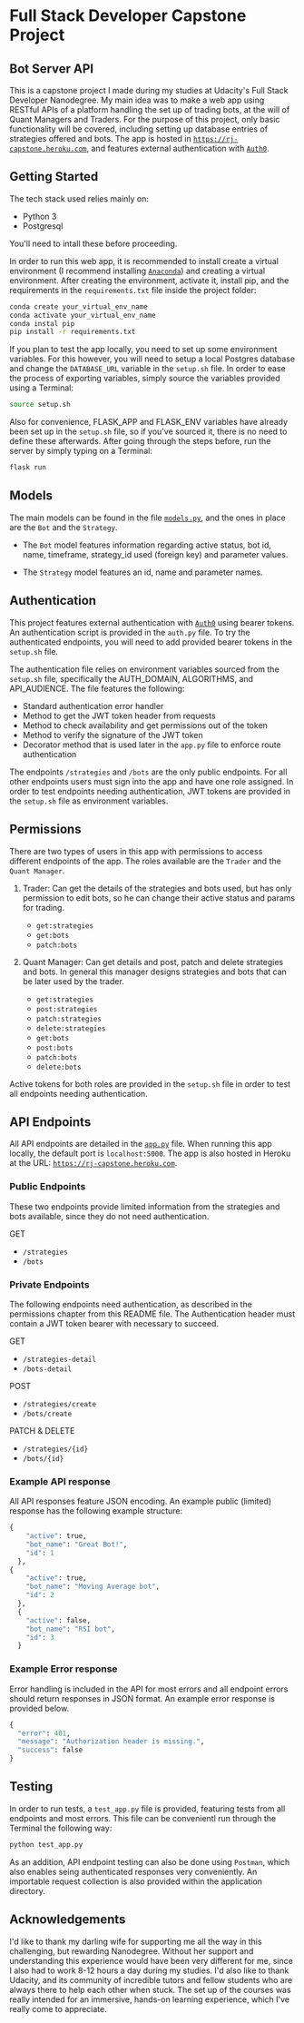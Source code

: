 # Full Stack Developer Capstone Project

## Bot Server API

This is a capstone project I made during my studies at Udacity's Full Stack Developer Nanodegree. My main idea was to make a web app using RESTful APIs of a platform handling the set up of trading bots, at the will of Quant Managers and Traders. For the purpose of this project, only basic functionality will be covered, including setting up database entries of strategies offered and bots. The app is hosted in [`https://rj-capstone.heroku.com`](https://rj-capstone.heroku.com), and features external authentication with [`Auth0`](http://auth0.com).

## Getting Started

The tech stack used relies mainly on:
- Python 3
- Postgresql

You'll need to intall these before proceeding.

In order to run this web app, it is recommended to install create a virtual environment (I recommend installing [`Anaconda`](http://conda.com)) and creating a virtual environment. After creating the environment, activate it, install pip, and the requirements in the `requirements.txt` file inside the project folder:

```bash
conda create your_virtual_env_name
conda activate your_virtual_env_name
conda instal pip
pip install -r requirements.txt
```

If you plan to test the app locally, you need to set up some environment variables. For this however, you will need to setup a local Postgres database and change the `DATABASE_URL` variable in the `setup.sh` file. In order to ease the process of exporting variables, simply source the variables provided using a Terminal:

```bash
source setup.sh
```

Also for convenience, FLASK_APP and FLASK_ENV variables have already been set up in the `setup.sh` file, so if you've sourced it, there is no need to define these afterwards. After going through the steps before, run the server by simply typing on a Terminal:

```bash
flask run
```

## Models

The main models can be found in the file [`models.py`](.models.py), and the ones in place are the `Bot` and the `Strategy`. 

- The `Bot` model features information regarding active status, bot id, name, timeframe, strategy_id used (foreign key) and parameter values. 

- The `Strategy` model features an id, name and parameter names.

## Authentication

This project features external authentication with [`Auth0`](http://auth0.com) using bearer tokens. An authentication script is provided in the `auth.py` file. To try the authenticated endpoints, you will need to add provided bearer tokens in the `setup.sh` file.

The authentication file relies on environment variables sourced from the `setup.sh` file, specifically the AUTH_DOMAIN, ALGORITHMS, and API_AUDIENCE. The file features the following:

- Standard authentication error handler
- Method to get the JWT token header from requests
- Method to check availability and get permissions out of the token
- Method to verify the signature of the JWT token
- Decorator method that is used later in the `app.py` file to enforce route authentication

The endpoints `/strategies` and `/bots` are the only public endpoints. For all other endpoints users must sign into the app and have one role assigned. In order to test endpoints needing authentication, JWT tokens are provided in the `setup.sh` file as environment variables.

## Permissions

There are two types of users in this app with permissions to access different endpoints of the app. The roles available are the `Trader` and the `Quant Manager`.

1. Trader:
    Can get the details of the strategies and bots used, but has only permission to edit bots, so he can change their active status and params for trading. 
    - `get:strategies`
    - `get:bots`
    - `patch:bots`

2. Quant Manager: 
    Can get details and post, patch and delete strategies and bots. In general this manager designs strategies and bots that can be later used by the trader.
    - `get:strategies`
    - `post:strategies`
    - `patch:strategies`
    - `delete:strategies`
    - `get:bots`
    - `post:bots`
    - `patch:bots`
    - `delete:bots`

Active tokens for both roles are provided in the `setup.sh` file in order to test all endpoints needing authentication.

## API Endpoints

All API endpoints are detailed in the [`app.py`](.app.py) file. When running this app locally, the default port is `localhost:5000`. The app is also hosted in Heroku at the URL: [`https://rj-capstone.heroku.com`](https://rj-capstone.heroku.com).

### Public Endpoints

These two endpoints provide limited information from the strategies and bots available, since they do not need authentication. 

GET
- `/strategies`
- `/bots`

### Private Endpoints

The following endpoints need authentication, as described in the permissions chapter from this README file. The Authentication header must contain a JWT token bearer with necessary to succeed.

GET
- `/strategies-detail`
- `/bots-detail`

POST
- `/strategies/create`
- `/bots/create`

PATCH & DELETE
- `/strategies/{id}`
- `/bots/{id}`

### Example API response

All API responses feature JSON encoding. An example public (limited) response has the following example structure:

```python
{
    "active": true, 
    "bot_name": "Great Bot!", 
    "id": 1
  },
{
    "active": true, 
    "bot_name": "Moving Average bot", 
    "id": 2
  }, 
  {
    "active": false, 
    "bot_name": "RSI bot", 
    "id": 3
  }
```

### Example Error response

Error handling is included in the API for most errors and all endpoint errors should return responses in JSON format. An example error response is provided below.

```python
{
  "error": 401,
  "message": "Authorization header is missing.",
  "success": false
}
```

## Testing

In order to run tests, a `test_app.py` file is provided, featuring tests from all endpoints and most errors. This file can be convenientl run through the Terminal the following way:

```bash
python test_app.py
```

As an addition, API endpoint testing can also be done using `Postman`, which also enables seing authenticated responses very conveniently. An importable request collection is also provided within the application directory.

## Acknowledgements

I'd like to thank my darling wife for supporting me all the way in this challenging, but rewarding Nanodegree. Without her support and understanding this experience would have been very different for me, since I also had to work 8-12 hours a day during my studies. I'd also like to thank Udacity, and its community of incredible tutors and fellow students who are always there to help each other when stuck. The set up of the courses was really intended for an immersive, hands-on learning experience, which I've really come to appreciate.
